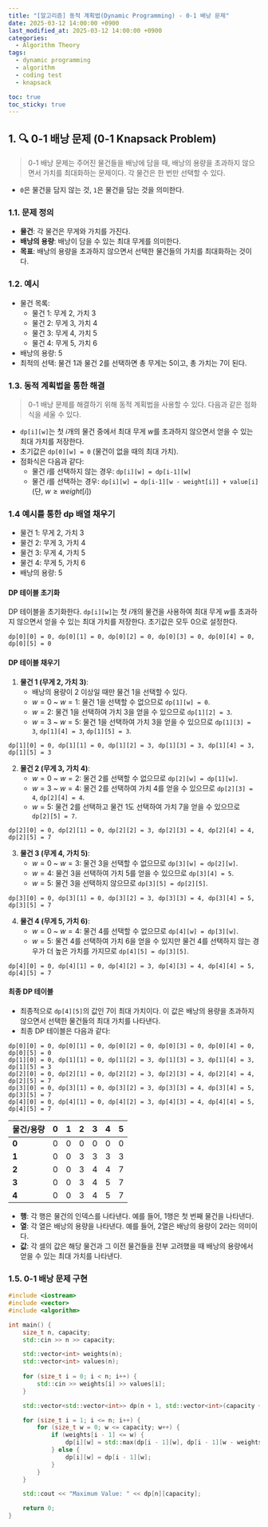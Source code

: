 ```yaml
---
title: "[알고리즘] 동적 계획법(Dynamic Programming) - 0-1 배낭 문제"
date: 2025-03-12 14:00:00 +0900
last_modified_at: 2025-03-12 14:00:00 +0900
categories:
  - Algorithm Theory
tags:
  - dynamic programming
  - algorithm
  - coding test
  - knapsack

toc: true
toc_sticky: true
---
```


## 1. 🔍 0-1 배낭 문제 (0-1 Knapsack Problem)

> 0-1 배낭 문제는 주어진 물건들을 배낭에 담을 때, 배낭의 용량을 초과하지 않으면서 가치를 최대화하는 문제이다. 각 물건은 한 번만 선택할 수 있다.

- `0`은 물건을 담지 않는 것, `1`은 물건을 담는 것을 의미한다.

### 1.1. 문제 정의

- **물건**: 각 물건은 무게와 가치를 가진다.
- **배낭의 용량**: 배낭이 담을 수 있는 최대 무게를 의미한다.
- **목표**: 배낭의 용량을 초과하지 않으면서 선택한 물건들의 가치를 최대화하는 것이다.

### 1.2. 예시

- 물건 목록:
  - 물건 1: 무게 2, 가치 3
  - 물건 2: 무게 3, 가치 4
  - 물건 3: 무게 4, 가치 5
  - 물건 4: 무게 5, 가치 6
- 배낭의 용량: 5
- 최적의 선택: 물건 1과 물건 2를 선택하면 총 무게는 5이고, 총 가치는 7이 된다.

### 1.3. 동적 계획법을 통한 해결

> 0-1 배낭 문제를 해결하기 위해 동적 계획법을 사용할 수 있다. 다음과 같은 점화식을 세울 수 있다.

- `dp[i][w]`는 첫 $i$개의 물건 중에서 최대 무게 $w$를 초과하지 않으면서 얻을 수 있는 최대 가치를 저장한다.
- 초기값은 `dp[0][w] = 0` (물건이 없을 때의 최대 가치).
- 점화식은 다음과 같다:
  - 물건 $i$를 선택하지 않는 경우: `dp[i][w] = dp[i-1][w]`
  - 물건 $i$를 선택하는 경우: `dp[i][w] = dp[i-1][w - weight[i]] + value[i]` (단, $w \geq weight[i]$)

### 1.4 예시를 통한 dp 배열 채우기

- 물건 1: 무게 2, 가치 3
- 물건 2: 무게 3, 가치 4
- 물건 3: 무게 4, 가치 5
- 물건 4: 무게 5, 가치 6
- 배낭의 용량: 5

#### DP 테이블 초기화

DP 테이블을 초기화한다. `dp[i][w]`는 첫 $i$개의 물건을 사용하여 최대 무게 $w$를 초과하지 않으면서 얻을 수 있는 최대 가치를 저장한다. 초기값은 모두 0으로 설정한다.

```
dp[0][0] = 0, dp[0][1] = 0, dp[0][2] = 0, dp[0][3] = 0, dp[0][4] = 0, dp[0][5] = 0
```

#### DP 테이블 채우기

1. **물건 1 (무게 2, 가치 3)**:
   - 배낭의 용량이 2 이상일 때만 물건 1을 선택할 수 있다.
   - $w = 0$ ~ $w = 1$: 물건 1을 선택할 수 없으므로 `dp[1][w] = 0`.
   - $w = 2$: 물건 1을 선택하여 가치 3을 얻을 수 있으므로 `dp[1][2] = 3`.
   - $w = 3$ ~ $w = 5$: 물건 1을 선택하여 가치 3을 얻을 수 있으므로 `dp[1][3] = 3`, `dp[1][4] = 3`, `dp[1][5] = 3`.

```
dp[1][0] = 0, dp[1][1] = 0, dp[1][2] = 3, dp[1][3] = 3, dp[1][4] = 3, dp[1][5] = 3
```

2. **물건 2 (무게 3, 가치 4)**:
   - $w = 0$ ~ $w = 2$: 물건 2를 선택할 수 없으므로 `dp[2][w] = dp[1][w]`.
   - $w = 3$ ~ $w = 4$: 물건 2를 선택하여 가치 4를 얻을 수 있으므로 `dp[2][3] = 4`, `dp[2][4] = 4`.
   - $w = 5$: 물건 2를 선택하고 물건 1도 선택하여 가치 7을 얻을 수 있으므로 `dp[2][5] = 7`.

```
dp[2][0] = 0, dp[2][1] = 0, dp[2][2] = 3, dp[2][3] = 4, dp[2][4] = 4, dp[2][5] = 7
```

3. **물건 3 (무게 4, 가치 5)**:
   - $w = 0$ ~ $w = 3$: 물건 3을 선택할 수 없으므로 `dp[3][w] = dp[2][w]`.
   - $w = 4$: 물건 3을 선택하여 가치 5를 얻을 수 있으므로 `dp[3][4] = 5`.
   - $w = 5$: 물건 3을 선택하지 않으므로 `dp[3][5] = dp[2][5]`.

```
dp[3][0] = 0, dp[3][1] = 0, dp[3][2] = 3, dp[3][3] = 4, dp[3][4] = 5, dp[3][5] = 7
```

4. **물건 4 (무게 5, 가치 6)**:
   - $w = 0$ ~ $w = 4$: 물건 4를 선택할 수 없으므로 `dp[4][w] = dp[3][w]`.
   - $w = 5$: 물건 4를 선택하여 가치 6을 얻을 수 있지만 물건 4를 선택하지 않는 경우가 더 높은 가치를 가지므로 `dp[4][5] = dp[3][5]`.

```
dp[4][0] = 0, dp[4][1] = 0, dp[4][2] = 3, dp[4][3] = 4, dp[4][4] = 5, dp[4][5] = 7
```

#### 최종 DP 테이블

- 최종적으로 `dp[4][5]`의 값인 7이 최대 가치이다. 이 값은 배낭의 용량을 초과하지 않으면서 선택한 물건들의 최대 가치를 나타낸다.
- 최종 DP 테이블은 다음과 같다:

```
dp[0][0] = 0, dp[0][1] = 0, dp[0][2] = 0, dp[0][3] = 0, dp[0][4] = 0, dp[0][5] = 0
dp[1][0] = 0, dp[1][1] = 0, dp[1][2] = 3, dp[1][3] = 3, dp[1][4] = 3, dp[1][5] = 3
dp[2][0] = 0, dp[2][1] = 0, dp[2][2] = 3, dp[2][3] = 4, dp[2][4] = 4, dp[2][5] = 7
dp[3][0] = 0, dp[3][1] = 0, dp[3][2] = 3, dp[3][3] = 4, dp[3][4] = 5, dp[3][5] = 7
dp[4][0] = 0, dp[4][1] = 0, dp[4][2] = 3, dp[4][3] = 4, dp[4][4] = 5, dp[4][5] = 7
```

| 물건/용량 | 0 | 1 | 2 | 3 | 4 | 5 |
|------------|---|---|---|---|---|---|
| **0**      | 0 | 0 | 0 | 0 | 0 | 0 |
| **1**      | 0 | 0 | 3 | 3 | 3 | 3 |
| **2**      | 0 | 0 | 3 | 4 | 4 | 7 |
| **3**      | 0 | 0 | 3 | 4 | 5 | 7 |
| **4**      | 0 | 0 | 3 | 4 | 5 | 7 |

- **행**: 각 행은 물건의 인덱스를 나타낸다. 예를 들어, 1행은 첫 번째 물건을 나타낸다.
- **열**: 각 열은 배낭의 용량을 나타낸다. 예를 들어, 2열은 배낭의 용량이 2라는 의미이다.
- **값**: 각 셀의 값은 해당 물건과 그 이전 물건들을 전부 고려했을 때 배낭의 용량에서 얻을 수 있는 최대 가치를 나타낸다.

### 1.5. 0-1 배낭 문제 구현

```cpp
#include <iostream>
#include <vector>
#include <algorithm>

int main() {
    size_t n, capacity;
    std::cin >> n >> capacity;

    std::vector<int> weights(n);
    std::vector<int> values(n);
    
    for (size_t i = 0; i < n; i++) {
        std::cin >> weights[i] >> values[i];
    }

    std::vector<std::vector<int>> dp(n + 1, std::vector<int>(capacity + 1, 0));

    for (size_t i = 1; i <= n; i++) {
        for (size_t w = 0; w <= capacity; w++) {
            if (weights[i - 1] <= w) {
                dp[i][w] = std::max(dp[i - 1][w], dp[i - 1][w - weights[i - 1]] + values[i - 1]);
            } else {
                dp[i][w] = dp[i - 1][w];
            }
        }
    }

    std::cout << "Maximum Value: " << dp[n][capacity];

    return 0;
}
```
